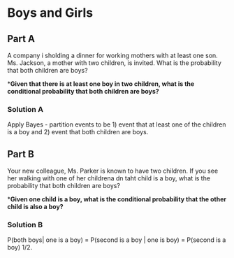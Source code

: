 # Boys and Girls
## Part A
A company i sholding a dinner for working mothers with at least one son. Ms. Jackson, a mother with two children, is invited.
What is the probability that both children are boys?

***Given that there is at least one boy in two children, what is the conditional probability that both children are boys?**

### Solution A
Apply Bayes - partition events to be 1) event that at least one of the children is a boy and 2) event that both children are boys.

## Part B
Your new colleague, Ms. Parker is known to have two children. If you see her walking with one of her childrena dn taht child is a boy, 
what is the probability that both children are boys?

***Given one child is a boy, what is the conditional probability that the other child is also a boy?**

### Solution B
P(both boys| one is a boy) = P(second is a boy | one is boy) = P(second is a boy) 1/2. 

